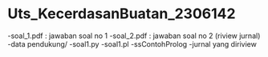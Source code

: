 # Uts_KecerdasanBuatan_2306142

-soal_1.pdf : jawaban soal no 1 
-soal_2.pdf : jawaban soal no 2 (riview jurnal)
-data pendukung/
  -soal1.py
  -soal1.pl
  -ssContohProlog
  -jurnal yang diriview
